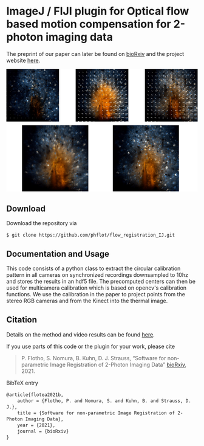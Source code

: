 # ImageJ / FIJI plugin for Optical flow based motion compensation for 2-photon imaging data

The preprint of our paper can later be found on [bioRxiv](https://www.biorxiv.org/) and the project website [here](http://www.snnu.uni-saarland.de/flow_registration/).

![Fig1](img/bg.jpg)


## Download

Download the repository via
```
$ git clone https://github.com/phflot/flow_registration_IJ.git
```

## Documentation and Usage

This code consists of a python class to extract the circular calibration pattern in all cameras on synchronized 
recordings downsampled to 10hz and stores the results in an hdf5 file. The precomputed centers can then be used for
multicamera calibration which is based on opencv's calibration functions. We use the calibration in the paper to project points from the stereo RGB cameras and from the Kinect into the thermal image.  

## Citation

Details on the method and video results can be found [here](http://www.snnu.uni-saarland.de/flow_registration/).

If you use parts of this code or the plugin for your work, please cite
  
> P. Flotho, S. Nomura, B. Kuhn, D. J. Strauss, “Software for non-parametric Image Registration of 2-Photon Imaging Data” [bioRxiv](), 2021. 

BibTeX entry
```
@article{flotea2021b,
    author = {Flotho, P. and Nomura, S. and Kuhn, B. and Strauss, D. J.},
    title = {Software for non-parametric Image Registration of 2-Photon Imaging Data},
	year = {2021},
	journal = {bioRxiv}
}
```
